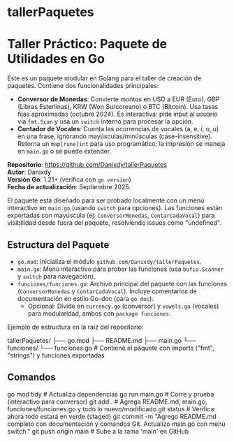 # tallerPaquetes
# Taller Práctico: Paquete de Utilidades en Go

Este es un paquete modular en Golang para el taller de creación de paquetes. Contiene dos funcionalidades principales:

- **Conversor de Monedas**: Convierte montos en USD a EUR (Euro), GBP (Libras Esterlinas), KRW (Won Surcoreano) o BTC (Bitcoin). Usa tasas fijas aproximadas (octubre 2024). Es interactiva: pide input al usuario vía `fmt.Scan` y usa un `switch` interno para procesar la opción.
- **Contador de Vocales**: Cuenta las ocurrencias de vocales (a, e, i, o, u) en una frase, ignorando mayúsculas/minúsculas (case-insensitive). Retorna un `map[rune]int` para uso programático; la impresión se maneja en `main.go` o se puede extender.

**Repositorio**: https://github.com/Danixdy/tallerPaquetes  
**Autor**: Danixdy  
**Versión Go**: 1.21+ (verifica con `go version`)  
**Fecha de actualización**: Septiembre 2025.

El paquete está diseñado para ser probado localmente con un menú interactivo en `main.go` (usando `switch` para opciones). Las funciones están exportadas con mayúscula (ej: `ConversorMonedas`, `ContarCadaVocal`) para visibilidad desde fuera del paquete, resolviendo issues como "undefined".

## Estructura del Paquete
- `go.mod`: Inicializa el módulo `github.com/Danixdy/tallerPaquetes`.
- `main.go`: Menú interactivo para probar las funciones (usa `bufio.Scanner` y `switch` para navegación).
- `funciones/funciones.go`: Archivo principal del paquete con las funciones (`ConversorMonedas` y `ContarCadaVocal`). Incluye comentarios de documentación en estilo Go-doc (para `go doc`).
  - Opcional: Divide en `currency.go` (conversor) y `vowels.go` (vocales) para modularidad, ambos con `package funciones`.

Ejemplo de estructura en la raíz del repositorio:

tallerPaquetes/
├── go.mod
├── README.md
├── main.go
└── funciones/
    └── funciones.go  # Contiene el paquete con imports ("fmt", "strings") y funciones exportadas

## Comandos 
go mod tidy  # Actualiza dependencias
go run main.go  # Corre y prueba (interactivo para conversor)
git add .  # Agrega README.md, main.go, funciones/funciones.go y todo lo nuevo/modificado
git status  # Verifica: ahora todo estará en verde (staged)
git commit -m "Agrego README.md completo con documentación y comandos Git. Actualizo main.go con menú switch."
git push origin main  # Sube a la rama 'main' en GitHub
